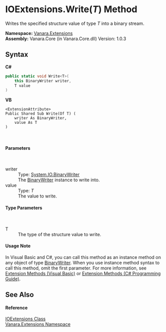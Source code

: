 # IOExtensions.Write(*T*) Method 
 

Writes the specified structure value of type *T* into a binary stream.

**Namespace:**&nbsp;<a href="9abe54ff-18ce-e333-beed-30e855655381">Vanara.Extensions</a><br />**Assembly:**&nbsp;Vanara.Core (in Vanara.Core.dll) Version: 1.0.3

## Syntax

**C#**<br />
``` C#
public static void Write<T>(
	this BinaryWriter writer,
	T value
)

```

**VB**<br />
``` VB
<ExtensionAttribute>
Public Shared Sub Write(Of T) ( 
	writer As BinaryWriter,
	value As T
)
```

<br />

#### Parameters
&nbsp;<dl><dt>writer</dt><dd>Type: <a href="http://msdn2.microsoft.com/en-us/library/ft83zssf" target="_blank">System.IO.BinaryWriter</a><br />The <a href="http://msdn2.microsoft.com/en-us/library/ft83zssf" target="_blank">BinaryWriter</a> instance to write into.</dd><dt>value</dt><dd>Type: *T*<br />The value to write.</dd></dl>

#### Type Parameters
&nbsp;<dl><dt>T</dt><dd>The type of the structure value to write.</dd></dl>

#### Usage Note
In Visual Basic and C#, you can call this method as an instance method on any object of type <a href="http://msdn2.microsoft.com/en-us/library/ft83zssf" target="_blank">BinaryWriter</a>. When you use instance method syntax to call this method, omit the first parameter. For more information, see <a href="http://msdn.microsoft.com/en-us/library/bb384936.aspx">Extension Methods (Visual Basic)</a> or <a href="http://msdn.microsoft.com/en-us/library/bb383977.aspx">Extension Methods (C# Programming Guide)</a>.

## See Also


#### Reference
<a href="f8aefe2d-1359-e224-0426-1900a2f8ddd2">IOExtensions Class</a><br /><a href="9abe54ff-18ce-e333-beed-30e855655381">Vanara.Extensions Namespace</a><br />